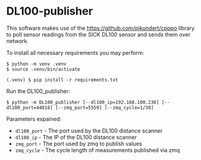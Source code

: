 # DL100-publisher
This software makes use of the https://github.com/pjkundert/cpppo library to poll sensor readings from the SICK DL100 sensor and sends them over network.

To install all necessary requirements you may perform:
```console
$ python -m venv .venv
$ source .venv/bin/activate

(.venv) $ pip install -r requirements.txt
```

Run the DL100_publisher:

```console
$ python -m DL100_publisher [--dl100_ip=192.168.100.236] [--dl100_port=44818] [--zmq_port=5559] [--zmq_cycle=1/30]
```

Parameters expained: 
- `dl100_port` - The port used by the DL100 distance scanner
- `dl100_ip` - The IP of the DL100 distance scanner
- `zmq_port` - The port used by zmq to publish values
- `zmq_cycle` - The cycle length of measurements published via zmq